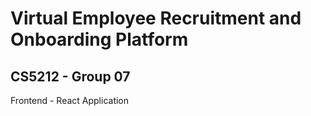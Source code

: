 # Virtual Employee Recruitment and Onboarding Platform
## CS5212 - Group 07

Frontend - React Application


